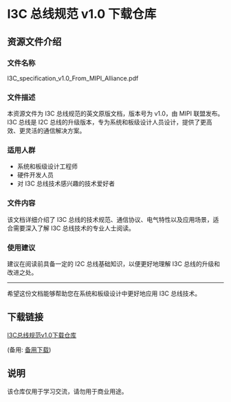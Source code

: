 # I3C 总线规范 v1.0 下载仓库

## 资源文件介绍

### 文件名称
I3C_specification_v1.0_From_MIPI_Alliance.pdf

### 文件描述
本资源文件为 I3C 总线规范的英文原版文档，版本号为 v1.0，由 MIPI 联盟发布。I3C 总线是 I2C 总线的升级版本，专为系统和板级设计人员设计，提供了更高效、更灵活的通信解决方案。

### 适用人群
- 系统和板级设计工程师
- 硬件开发人员
- 对 I3C 总线技术感兴趣的技术爱好者

### 文件内容
该文档详细介绍了 I3C 总线的技术规范、通信协议、电气特性以及应用场景，适合需要深入了解 I3C 总线技术的专业人士阅读。

### 使用建议
建议在阅读前具备一定的 I2C 总线基础知识，以便更好地理解 I3C 总线的升级和改进之处。

---

希望这份文档能够帮助您在系统和板级设计中更好地应用 I3C 总线技术。

## 下载链接
[I3C总线规范v1.0下载仓库](https://pan.quark.cn/s/217b06a3e4c0) 

(备用: [备用下载](https://pan.baidu.com/s/1ZmVnGSVNsJLWgqx3b9X9mw?pwd=1234))

## 说明

该仓库仅用于学习交流，请勿用于商业用途。
